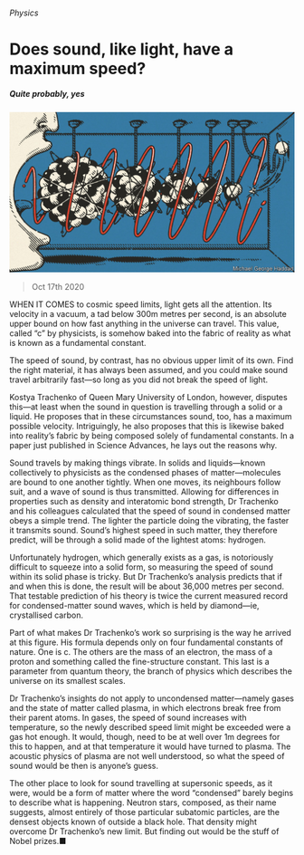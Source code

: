 ###### Physics

# Does sound, like light, have a maximum speed? 

##### Quite probably, yes 

![image](images/20201017_STD001_0.jpg) 

> Oct 17th 2020 


WHEN IT COMES to cosmic speed limits, light gets all the attention. Its velocity in a vacuum, a tad below 300m metres per second, is an absolute upper bound on how fast anything in the universe can travel. This value, called “c” by physicists, is somehow baked into the fabric of reality as what is known as a fundamental constant.


The speed of sound, by contrast, has no obvious upper limit of its own. Find the right material, it has always been assumed, and you could make sound travel arbitrarily fast—so long as you did not break the speed of light.



Kostya Trachenko of Queen Mary University of London, however, disputes this—at least when the sound in question is travelling through a solid or a liquid. He proposes that in these circumstances sound, too, has a maximum possible velocity. Intriguingly, he also proposes that this is likewise baked into reality’s fabric by being composed solely of fundamental constants. In a paper just published in Science Advances, he lays out the reasons why.


Sound travels by making things vibrate. In solids and liquids—known collectively to physicists as the condensed phases of matter—molecules are bound to one another tightly. When one moves, its neighbours follow suit, and a wave of sound is thus transmitted. Allowing for differences in properties such as density and interatomic bond strength, Dr Trachenko and his colleagues calculated that the speed of sound in condensed matter obeys a simple trend. The lighter the particle doing the vibrating, the faster it transmits sound. Sound’s highest speed in such matter, they therefore predict, will be through a solid made of the lightest atoms: hydrogen.


Unfortunately hydrogen, which generally exists as a gas, is notoriously difficult to squeeze into a solid form, so measuring the speed of sound within its solid phase is tricky. But Dr Trachenko’s analysis predicts that if and when this is done, the result will be about 36,000 metres per second. That testable prediction of his theory is twice the current measured record for condensed-matter sound waves, which is held by diamond—ie, crystallised carbon.


Part of what makes Dr Trachenko’s work so surprising is the way he arrived at this figure. His formula depends only on four fundamental constants of nature. One is c. The others are the mass of an electron, the mass of a proton and something called the fine-structure constant. This last is a parameter from quantum theory, the branch of physics which describes the universe on its smallest scales.


Dr Trachenko’s insights do not apply to uncondensed matter—namely gases and the state of matter called plasma, in which electrons break free from their parent atoms. In gases, the speed of sound increases with temperature, so the newly described speed limit might be exceeded were a gas hot enough. It would, though, need to be at well over 1m degrees for this to happen, and at that temperature it would have turned to plasma. The acoustic physics of plasma are not well understood, so what the speed of sound would be then is anyone’s guess.


The other place to look for sound travelling at supersonic speeds, as it were, would be a form of matter where the word “condensed” barely begins to describe what is happening. Neutron stars, composed, as their name suggests, almost entirely of those particular subatomic particles, are the densest objects known of outside a black hole. That density might overcome Dr Trachenko’s new limit. But finding out would be the stuff of Nobel prizes.■

